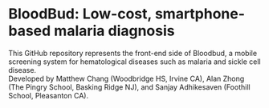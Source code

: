 # BloodBud: Low-cost, smartphone-based malaria diagnosis
This GitHub repository represents the front-end side of Bloodbud, a mobile screening system for hematological diseases such as malaria and sickle cell disease.  
Developed by Matthew Chang (Woodbridge HS, Irvine CA), Alan Zhong (The Pingry School, Basking Ridge NJ), and Sanjay Adhikesaven (Foothill School, Pleasanton CA).